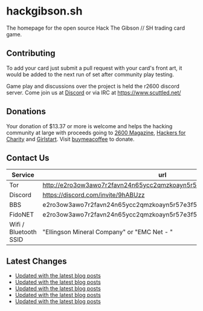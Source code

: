 # hackgibson.sh
The homepage for the open source Hack The Gibson // SH trading card game.


## Contributing

To add your card just submit a pull request with your card's front art, it would be added to the next run of set after community play testing.

Game play and discussions over the project is held the r2600 discord server. Come join us at [Discord](https://discord.com/invite/9hABUzz) or via IRC at https://www.scuttled.net/


## Donations

Your donation of $13.37 or more is welcome and helps the hacking community at large with proceeds going to [2600 Magazine](https://2600.com/), [Hackers for Charity](https://hackersforcharity.org) and [Girlstart](https://girlstart.org).  Visit [buymeacoffee](https://www.buymeacoffee.com/hackgibson.sh) to donate.


## Contact Us

Service | url
-|-
Tor | http://e2ro3ow3awo7r2favn24n65ycc2qmzkoayn5r57e3f56nvjwdcgg32ad.onion
Discord | https://discord.com/invite/9hABUzz
BBS | e2ro3ow3awo7r2favn24n65ycc2qmzkoayn5r57e3f56nvjwdcgg32ad.onion:23
FidoNET | e2ro3ow3awo7r2favn24n65ycc2qmzkoayn5r57e3f56nvjwdcgg32ad.onion:24554
Wifi / Bluetooth SSID | "Ellingson Mineral Company" or "EMC Net - <fidonet address>"

## Latest Changes
<!-- BLOG-POST-LIST:START -->
- [Updated with the latest blog posts](https://github.com/DFW2600/hackgibson.sh/commit/6dd5b06b2efeb338b9cf1f948e5ee61f5725240a)
- [Updated with the latest blog posts](https://github.com/DFW2600/hackgibson.sh/commit/880e3a20ffe941f26bff30000f6486e1352844e1)
- [Updated with the latest blog posts](https://github.com/DFW2600/hackgibson.sh/commit/25b9fc021eb60be368c75276d28ab152fa0ad42b)
- [Updated with the latest blog posts](https://github.com/DFW2600/hackgibson.sh/commit/6723c9cbd57d4351a3dcb79c37d225c0dff422f4)
- [Updated with the latest blog posts](https://github.com/DFW2600/hackgibson.sh/commit/02887e1e48c0c1b5428b5977b254af1d42304fee)
<!-- BLOG-POST-LIST:END -->

